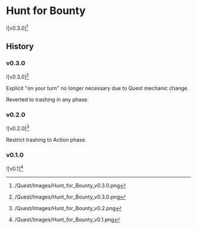 # Hunt for Bounty

![v0.3.0][^v0.3.0]

## History

### v0.3.0

![v0.3.0][^v0.3.0]

Explicit "on your turn" no longer necessary due to Quest mechanic change.

Reverted to trashing in any phase.

### v0.2.0

![v0.2.0][^v0.2.0]

Restrict trashing to Action phase.

### v0.1.0

![v0.1][^v0.1.0]

[^v0.1.0]: /Quest/Images/Hunt_for_Bounty_v0.1.png
[^v0.2.0]: /Quest/Images/Hunt_for_Bounty_v0.2.png
[^v0.3.0]: /Quest/Images/Hunt_for_Bounty_v0.3.0.png
